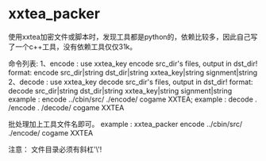 # xxtea_packer

使用xxtea加密文件或脚本时，发现工具都是python的，依赖比较多，因此自己写了一个c++工具，没有依赖工具仅仅31k。

命令列表:
1、encode : use xxtea_key encode src_dir's files, output in dst_dir!
  format: encode  src_dir|string  dst_dir|string  xxtea_key|string  signment|string
2、decode : use xxtea_key decode src_dir's files, output in dst_dir!
  format: decode  src_dir|string  dst_dir|string  xxtea_key|string  signment|string
  example : encode ../cbin/src/ ./encode/ cogame XXTEA;
  example : decode . /encode  . /decode/ cogame XXTEA

批处理加上工具文件名即可。
example : xxtea_packer encode ../cbin/src/ ./encode/ cogame XXTEA 

注意： 文件目录必须有斜杠'\\'!
